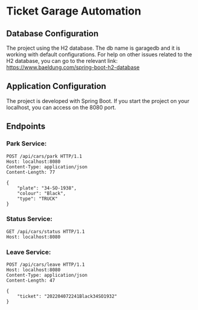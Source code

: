 # Ticket Garage Automation

## Database Configuration
The project using the H2 database. The db name is garagedb and it is working with default configurations.
For help on other issues related to the H2 database, you can go to the relevant link:
https://www.baeldung.com/spring-boot-h2-database

## Application Configuration
The project is developed with Spring Boot. If you start the project on your localhost, 
you can access on the 8080 port. 

## Endpoints

### Park Service:
````
POST /api/cars/park HTTP/1.1
Host: localhost:8080
Content-Type: application/json
Content-Length: 77

{
    "plate": "34-SO-1938",
    "colour": "Black",
    "type": "TRUCK"
}
````

### Status Service:
````
GET /api/cars/status HTTP/1.1
Host: localhost:8080
````

### Leave Service:
````
POST /api/cars/leave HTTP/1.1
Host: localhost:8080
Content-Type: application/json
Content-Length: 47

{
    "ticket": "202204072241Black34SO1932"
}
````